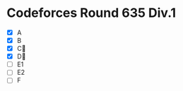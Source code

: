 # Codeforces Round 635 Div.1

- [x] A
- [x] B
- [x] C:bookmark_tabs:
- [x] D:bookmark_tabs:
- [ ] E1
- [ ] E2
- [ ] F